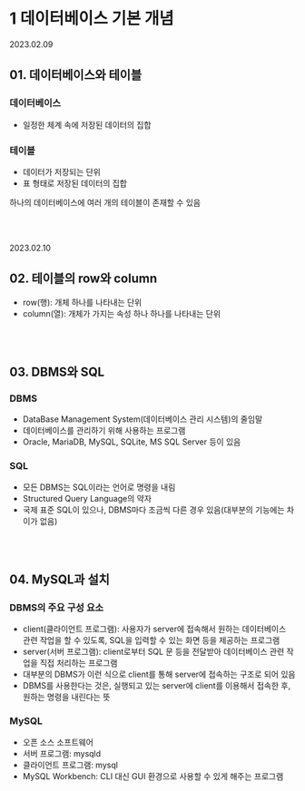 # 1 데이터베이스 기본 개념

2023.02.09

## 01. 데이터베이스와 테이블

### 데이터베이스
- 일정한 체계 속에 저장된 데이터의 집합

### 테이블
- 데이터가 저장되는 단위
- 표 형태로 저장된 데이터의 집합

하나의 데이터베이스에 여러 개의 테이블이 존재할 수 있음

<br/><br/>

2023.02.10

## 02. 테이블의 row와 column
- row(행): 개체 하나를 나타내는 단위
- column(열): 개체가 가지는 속성 하나 하나를 나타내는 단위

<br/><br/>

## 03. DBMS와 SQL
### DBMS
- DataBase Management System(데이터베이스 관리 시스템)의 줄임말
- 데이터베이스를 관리하기 위해 사용하는 프로그램  
- Oracle, MariaDB, MySQL, SQLite, MS SQL Server 등이 있음

### SQL
- 모든 DBMS는 SQL이라는 언어로 명령을 내림  
- Structured Query Language의 약자
- 국제 표준 SQL이 있으나, DBMS마다 조금씩 다른 경우 있음(대부분의 기능에는 차이가 없음)

<br/><br/>

## 04. MySQL과 설치

### DBMS의 주요 구성 요소
- client(클라이언트 프로그램): 사용자가 server에 접속해서 원하는 데이터베이스 관련 작업을 할 수 있도록, SQL을 입력할 수 있는 화면 등을 제공하는 프로그램
- server(서버 프로그램): client로부터 SQL 문 등을 전달받아 데이터베이스 관련 작업을 직접 처리하는 프로그램
- 대부분의 DBMS가 이런 식으로 client를 통해 server에 접속하는 구조로 되어 있음
- DBMS를 사용한다는 것은, 실행되고 있는 server에 client를 이용해서 접속한 후, 원하는 명령을 내린다는 뜻

### MySQL
- 오픈 소스 소프트웨어
- 서버 프로그램: mysqld
- 클라이언트 프로그램: mysql
- MySQL Workbench: CLI 대신 GUI 환경으로 사용할 수 있게 해주는 프로그램
